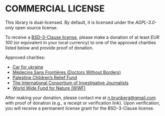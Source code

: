 # COMMERCIAL LICENSE

This library is dual-licensed. By default, it is licensed under the *AGPL-3.0-only* open source license.

To receive a [BSD-3-Clause license](https://opensource.org/license/bsd-3-clause), please make a donation of at least _EUR 100_ (or equivalent in your local currency) to one of the approved charities listed below and provide proof of donation.

Approved charities:

 - [Car for ukraine](https://car4ukraine.com/)
 - [Médecins Sans Frontières (Doctors Without Borders)](https://www.msf.org/)
 - [Palestine Children’s Relief Fund](https://www.pcrf.net/)
 - [The International Consortium of Investigative Journalists](https://www.icij.org/)
 - [World Wide Fund for Nature (WWF)](https://www.worldwildlife.org/)

After making your donation, please contact me at n.brunberg@gmail.com with proof of donation (e.g., a receipt or verification link). Upon verification, you will receive a permanent license grant for the BSD-3-Clause license.
